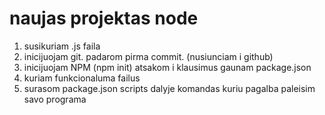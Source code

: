 # naujas projektas node

1. susikuriam <pav>.js faila
2. inicijuojam git. padarom pirma commit. (nusiunciam i github)
3. inicijuojam NPM (npm init) atsakom i klausimus gaunam package.json
4. kuriam funkcionaluma failus
5. surasom package.json scripts dalyje komandas kuriu pagalba paleisim savo programa

